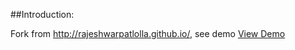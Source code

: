 ##Introduction:

Fork from http://rajeshwarpatlolla.github.io/, see demo
[View Demo](http://rajeshwarpatlolla.github.io/DatePickerForIonicFramework/demo/ "Demo") 

